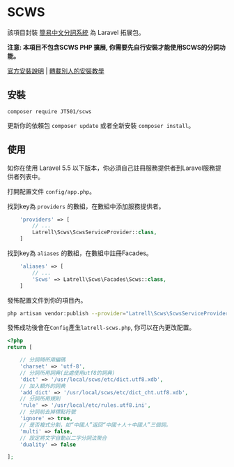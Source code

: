 # SCWS

該項目封裝 [簡易中文分詞系統](https://github.com/hightman/scws) 為 Laravel 拓展包。

**注意: 本項目不包含SCWS PHP 擴展, 你需要先自行安裝才能使用SCWS的分詞功能。**

[官方安裝說明](http://www.xunsearch.com/scws/docs.php#instscws) | [轉載別人的安裝教學](https://www.jianshu.com/p/c1dbad3a3630)

## 安裝

```
composer require JT501/scws
```

更新你的依賴包 ```composer update``` 或者全新安裝 ```composer install```。

## 使用

如你在使用 Laravel 5.5 以下版本，你必須自己註冊服務提供者到Laravel服務提供者列表中。

打開配置文件 `config/app.php`。

找到key為 `providers` 的數組，在數組中添加服務提供者。

```php
    'providers' => [
        // ...
        Latrell\Scws\ScwsServiceProvider::class,
    ]
```

找到key為 `aliases` 的數組，在數組中註冊Facades。

```php
    'aliases' => [
        // ...
        'Scws' => Latrell\Scws\Facades\Scws::class,
    ]
```

發怖配置文件到你的項目內。
```bash
php artisan vendor:publish --provider="Latrell\Scws\ScwsServiceProvider"
```
發怖成功後會在`Config`產生`latrell-scws.php`, 你可以在內更改配置。
```php
<?php
return [

    // 分詞時所用編碼
    'charset' => 'utf-8',
    // 分詞所用詞典(此處使用utf8的詞典)
    'dict' => '/usr/local/scws/etc/dict.utf8.xdb',
    // 加入額外的詞典
    'add_dict' => '/usr/local/scws/etc/dict_cht.utf8.xdb',
    // 分詞所用規則
    'rule' => '/usr/local/etc/rules.utf8.ini',
    // 分詞前去掉標點符號
    'ignore' => true,
    // 是否複式分割，如“中國人”返回“中國＋人＋中國人”三個詞。
    'multi' => false,
    // 設定將文字自動以二字分詞法聚合
    'duality' => false

];
```
